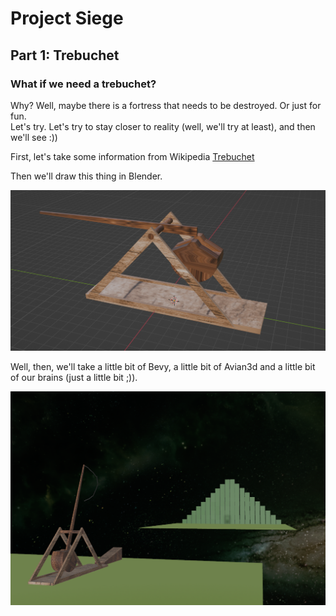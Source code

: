 # Project Siege
## Part 1: Trebuchet
###  What if we need a trebuchet?
Why? Well, maybe there is a fortress that needs to be destroyed. Or just for fun.  
Let's try. Let's try to stay closer to reality (well, we'll try at least), and then we'll see :))  

First, let's take some information from Wikipedia [Trebuchet](https://en.wikipedia.org/wiki/Trebuchet)  

Then we'll draw this thing in Blender.  

![Trebuchet](img/image.png)  


Well, then, we'll take a little bit of Bevy, a little bit of Avian3d and a little bit of our brains (just a little bit ;)).

![Scene](img/image-1.png)
